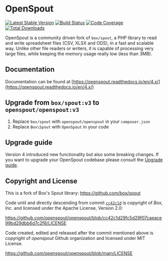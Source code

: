 # OpenSpout

[![Latest Stable Version](https://poser.pugx.org/openspout/openspout/v/stable)](https://packagist.org/packages/openspout/openspout)
[![Build Status](https://github.com/openspout/openspout/actions/workflows/ci.yml/badge.svg)](https://github.com/openspout/openspout/actions/workflows/ci.yml)
[![Code Coverage](https://codecov.io/gh/openspout/openspout/coverage.svg?branch=main)](https://codecov.io/gh/openspout/openspout?branch=main)
[![Total Downloads](https://poser.pugx.org/openspout/openspout/downloads)](https://packagist.org/packages/openspout/openspout)

OpenSpout is a community driven fork of `box/spout`, a PHP library to read and write spreadsheet files
(CSV, XLSX and ODS), in a fast and scalable way. Unlike other file readers or writers, it is capable of processing
very large files, while keeping the memory usage really low (less than 3MB).

## Documentation

Documentation can be found at [https://openspout.readthedocs.io/en/4.x/](https://openspout.readthedocs.io/en/4.x/)

## Upgrade from `box/spout:v3` to `openspout/openspout:v3`

1. Replace `box/spout` with `openspout/openspout` in your `composer.json`
2. Replace `Box\Spout` with `OpenSpout` in your code

## Upgrade guide

Version 4 introduced new functionality but also some breaking changes. If you want to upgrade your OpenSpout codebase
please consult the [Upgrade guide](UPGRADE.md).

## Copyright and License

This is a fork of Box's Spout library: https://github.com/box/spout

Code until and directly descending from commit [`cc42c1d`](https://github.com/openspout/openspout/commit/cc42c1d29fc5d29f07caeace99bd29dbb6d7c2f8)
is copyright of _Box, Inc._ and licensed under the Apache License, Version 2.0:

https://github.com/openspout/openspout/blob/cc42c1d29fc5d29f07caeace99bd29dbb6d7c2f8/LICENSE

Code created, edited and released after the commit mentioned above
is copyright of _openspout_ Github organization and licensed under MIT License.

https://github.com/openspout/openspout/blob/main/LICENSE
